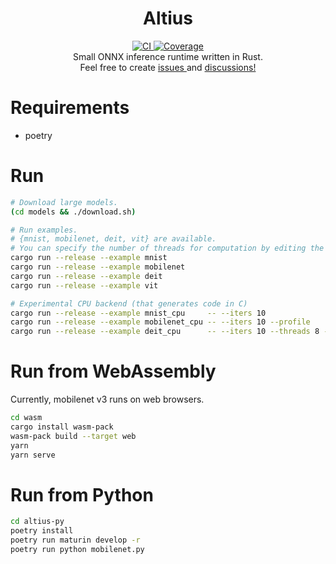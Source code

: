 <div align=center>
    <h1>Altius</h1>
    <a href="https://github.com/maekawatoshiki/altius/actions/workflows/ci.yml" target="_blank">
        <img alt="CI" src="https://img.shields.io/github/actions/workflow/status/maekawatoshiki/altius/ci.yml?branch=main&style=for-the-badge">
    </a>
    <a href="https://codecov.io/gh/maekawatoshiki/altius" target="_blank">
        <img alt="Coverage" src="https://img.shields.io/codecov/c/gh/maekawatoshiki/altius?style=for-the-badge">
    </a>
    <br />
    Small ONNX inference runtime written in Rust.
    <br />
    Feel free to create
    <a href="https://github.com/maekawatoshiki/altius/issues" target="_blank">
        issues
    </a>
    and 
    <a href="https://github.com/maekawatoshiki/altius/discussions" target="_blank">
        discussions!
    </a>
</div>

# Requirements

- poetry

# Run

```sh
# Download large models.
(cd models && ./download.sh)

# Run examples.
# {mnist, mobilenet, deit, vit} are available.
# You can specify the number of threads for computation by editing the code.
cargo run --release --example mnist
cargo run --release --example mobilenet
cargo run --release --example deit
cargo run --release --example vit

# Experimental CPU backend (that generates code in C)
cargo run --release --example mnist_cpu     -- --iters 10 
cargo run --release --example mobilenet_cpu -- --iters 10 --profile
cargo run --release --example deit_cpu      -- --iters 10 --threads 8 --profile
```

# Run from WebAssembly

Currently, mobilenet v3 runs on web browsers.

```sh
cd wasm
cargo install wasm-pack
wasm-pack build --target web
yarn
yarn serve
```

# Run from Python

```sh
cd altius-py
poetry install
poetry run maturin develop -r
poetry run python mobilenet.py
```
